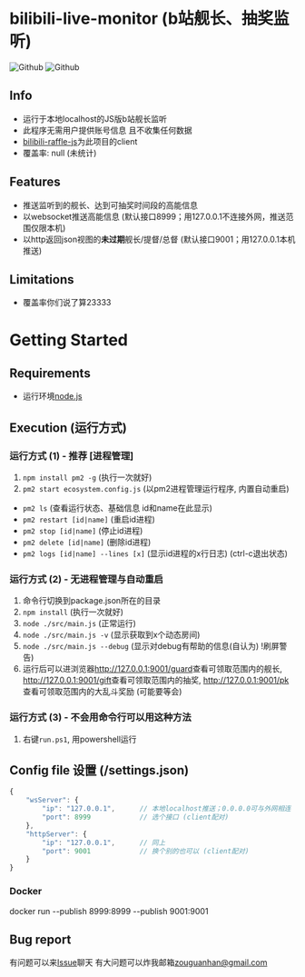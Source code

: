 # bilibili-live-monitor (b站舰长、抽奖监听)
![Github](https://img.shields.io/github/license/Billyzou0741326/bilibili-live-raffle-monitor)
![Github](https://img.shields.io/badge/nodejs-10.16.3-blue)

## Info
 - 运行于本地localhost的JS版b站舰长监听
 - 此程序无需用户提供账号信息 且不收集任何数据
 - [bilibili-raffle-js](https://github.com/Billyzou0741326/bilibili-raffle-js)为此项目的client
 - 覆盖率: null (未统计)

## Features
 - 推送监听到的舰长、达到可抽奖时间段的高能信息
 - 以websocket推送高能信息 (默认接口8999；用127.0.0.1不连接外网，推送范围仅限本机)
 - 以http返回json视图的**未过期**舰长/提督/总督 (默认接口9001；用127.0.0.1本机推送)

## Limitations
 - 覆盖率你们说了算23333

# Getting Started

## Requirements
 - 运行环境[node.js](https://nodejs.org/en/download/)

## Execution (运行方式)
### 运行方式 (1) - 推荐 [进程管理]
 1. `npm install pm2 -g`            (执行一次就好)
 2. `pm2 start ecosystem.config.js` (以pm2进程管理运行程序, 内置自动重启)
 - `pm2 ls`                             (查看运行状态、基础信息 id和name在此显示)
 - `pm2 restart [id|name]`              (重启id进程)
 - `pm2 stop [id|name]`                 (停止id进程)
 - `pm2 delete [id|name]`               (删除id进程)
 - `pm2 logs [id|name] --lines [x]`     (显示id进程的x行日志) (ctrl-c退出状态)

### 运行方式 (2) - 无进程管理与自动重启
 1. 命令行切换到package.json所在的目录
 2. `npm install`                    (执行一次就好)
 3. `node ./src/main.js`             (正常运行)
 4. `node ./src/main.js -v`          (显示获取到x个动态房间)
 5. `node ./src/main.js --debug`     (显示对debug有帮助的信息(自认为) !刷屏警告)
 6. 运行后可以进浏览器<http://127.0.0.1:9001/guard>查看可领取范围内的舰长, <http://127.0.0.1:9001/gift>查看可领取范围内的抽奖, <http://127.0.0.1:9001/pk>查看可领取范围内的大乱斗奖励 (可能要等会)

### 运行方式 (3) - 不会用命令行可以用这种方法
 1. 右键`run.ps1`, 用powershell运行

## Config file 设置 (/settings.json)

```javascript
{
    "wsServer": {
        "ip": "127.0.0.1",      // 本地localhost推送；0.0.0.0可与外网相连
        "port": 8999            // 选个接口 (client配对)
    },
    "httpServer": {
        "ip": "127.0.0.1",      // 同上
        "port": 9001            // 换个别的也可以 (client配对)
    }
}
```

### Docker
docker run --publish 8999:8999 --publish 9001:9001 <image-name>

## Bug report
有问题可以来[Issue](https://github.com/Billyzou0741326/bilibili-live-monitor-js/issues)聊天
有大问题可以炸我邮箱<zouguanhan@gmail.com>
